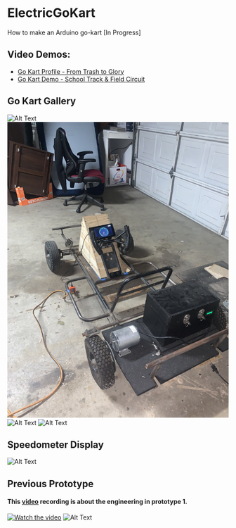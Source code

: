 # ElectricGoKart
How to make an Arduino go-kart [In Progress] 

## Video Demos:

* [Go Kart Profile - From Trash to Glory](https://youtube.com/shorts/eytkYaNm3K0?feature=share)
* [Go Kart Demo - School Track & Field Circuit](https://youtube.com/shorts/nsclC6EIYOg)

## Go Kart Gallery
![Alt Text](https://github.com/jimenezjose/ElectricGoKart/blob/assets/images/Full_Go_Kart_Shot.png)
![Alt Text](https://github.com/jimenezjose/ElectricGoKart/blob/assets/images/San%20Diego%20In%20Progress%20Full%20Go%20Kart%20Shot.jpg)
![Alt Text](https://github.com/jimenezjose/Go_Kart/blob/assets/images/current_go_kart.JPG)
![Alt Text](https://github.com/jimenezjose/Go_Kart/blob/assets/images/Rear_sprocket.jpeg)

## Speedometer Display
![Alt Text](https://github.com/jimenezjose/Go_Kart/blob/assets/images/SpeedometerGUI%20screenshot.png)

## Previous Prototype
#### This [video](https://www.youtube.com/channel/UCbjWL-dwOju9F-2Tt2TZt5A) recording is about the engineering in prototype 1.
[![Watch the video](https://github.com/jimenezjose/Go_Kart/blob/assets/images/go-kart%20Video%20IMG.png)](https://www.youtube.com/watch?v=avXZHpkTMmc&feature=youtu.be)
![Alt Text](https://github.com/jimenezjose/Go_Kart/blob/assets/images/old_go_kart.jpeg)

